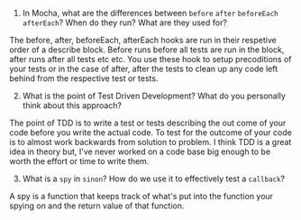 1. In Mocha, what are the differences between `before` `after` `beforeEach` `afterEach`? When do they run? What are they used for?

  The before, after, beforeEach, afterEach hooks are run in their respetive order of a describe block. Before runs before all tests are run in the block, after runs after all tests etc etc. You use these hook to setup precoditions of your tests or in the case of after, after the tests to clean up any code left behind from the respective test or tests.

2. What is the point of Test Driven Development? What do you personally think about this approach?

  The point of TDD is to write a test or tests describing the out come of your code before you write the actual code. To test for the outcome of your code is to almost work backwards from solution to problem. I think TDD is a great idea in theory but, I've never worked on a code base big enough to be worth the effort or time to write them.

3. What is a `spy` in `sinon`? How do we use it to effectively test a `callback`?

  A spy is a function that keeps track of what's put into the function your spying on and the return value of that function.